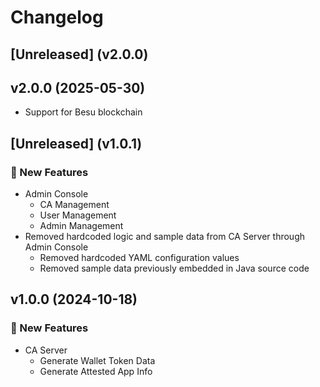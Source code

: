 # Changelog

## [Unreleased] (v2.0.0)

## v2.0.0 (2025-05-30)
- Support for Besu blockchain

## [Unreleased] (v1.0.1)

### 🚀 New Features
- Admin Console
    - CA Management
    - User Management
    - Admin Management
- Removed hardcoded logic and sample data from CA Server through Admin Console
  - Removed hardcoded YAML configuration values
  - Removed sample data previously embedded in Java source code
  
## v1.0.0 (2024-10-18)

### 🚀 New Features
- CA Server
    - Generate Wallet Token Data
    - Generate Attested App Info
